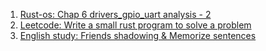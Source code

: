 1. [Rust-os: Chap 6 drivers_gpio_uart analysis - 2](https://github.com/nook1208/rust-rasp-os/commit/06ccbbed98d93abc9517b244e5fedb6331d936b6)
2. [Leetcode: Write a small rust program to solve a problem](https://github.com/nook1208/leet_code/commit/d2b30f4b278691bd904baca3a44d49e6a797177d)
3. [English study: Friends shadowing & Memorize sentences](english.md)
